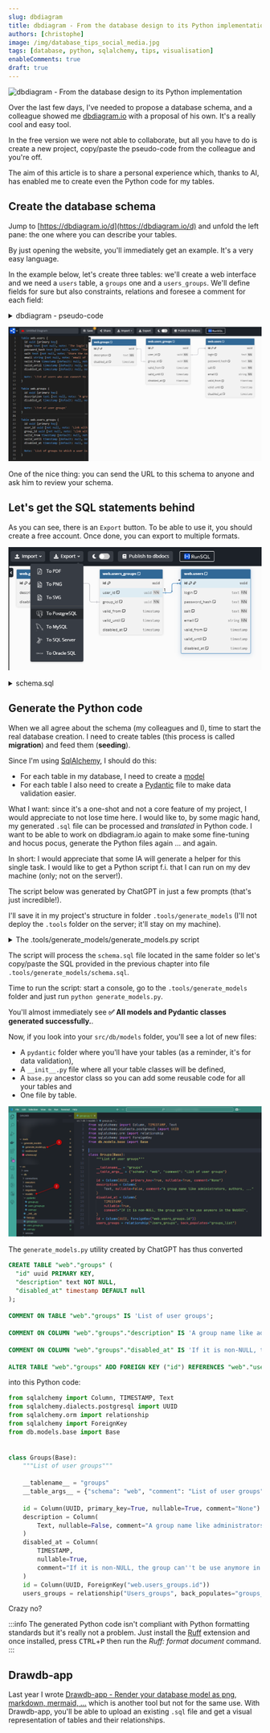 ```yaml
---
slug: dbdiagram
title: dbdiagram - From the database design to its Python implementation
authors: [christophe]
image: /img/database_tips_social_media.jpg
tags: [database, python, sqlalchemy, tips, visualisation]
enableComments: true
draft: true
---
```

<!-- cspell:ignore dbdiagram,drawdb,pydantic,hocus,pocus,sqlalchemy -->
![dbdiagram - From the database design to its Python implementation](/img/database_tips_banner.jpg)

Over the last few days, I've needed to propose a database schema, and a colleague showed me [dbdiagram.io](https://dbdiagram.io/) with a proposal of his own. It's a really cool and easy tool.

In the free version we were not able to collaborate, but all you have to do is create a new project, copy/paste the pseudo-code from the colleague and you're off.

The aim of this article is to share a personal experience which, thanks to AI, has enabled me to create even the Python code for my tables.

<!-- truncate -->

## Create the database schema

Jump to [https://dbdiagram.io/d](https://dbdiagram.io/d) and unfold the left pane: the one where you can describe your tables. 

By just opening the website, you'll immediately get an example. It's a very easy language.

In the example below, let's create three tables: we'll create a web interface and we need a `users` table, a `groups` one and a `users_groups`. We'll define fields for sure but also constraints, relations and foresee a comment for each field:

<details>
<summary>dbdiagram - pseudo-code</summary>

```text
Table users {
  id uuid [primary key]
  login text [not null, note: 'The login']
  password_hash text [not null, note: 'The encrypted password' ]
  salt text [not null, note: 'Store the salt used for hashing' ]
  email string [not null, note: 'email of the user']
  valid_from timestamp [default: null, note: 'If not NULL, the web user will only be authorized from a specific date.']
  valid_until timestamp [default: null, note: 'If not NULL, the web user will no longer be authorized from a specific date. They will no longer be able to connect to the interface.']
  disabled_at timestamp [default: null, note: 'If it is non-NULL, the user can\'t connect anymore to the WebGUI.']

  Note: 'List of users who can connect to the WebGUI and access to some administrative features.'
}

Table groups {
  id uuid [primary key]
  description text [not null, note: 'A group name like administrators, authors, ...']
  disabled_at timestamp [default: null, note: 'If it is non-NULL, the group can\'t be use anymore in the WebGUI']

  Note: 'List of user groups'
}

Table users_groups {
  id uuid [primary key]
  user_id uuid [not null, note: 'Link with users', ref: < users.id ]
  group_id uuid [not null, note: 'Link with groups', ref: < groups.id ]
  valid_from timestamp [default: null, note: 'If not NULL, the web user will only be a member of the group from a specific date.']
  valid_until timestamp [default: null, note: 'If not NULL, the web user will no longer be a member of the group from a specific date.']
  disabled_at timestamp [default: null, note: 'If it is non-NULL, the user is no more part of the group']

  Note: 'List of groups to which a user is attached. The same user can belong to several groups.'
}

```
</details>

![Our tables in dbdiagram.io](./images/tables.png)

One of the nice thing: you can send the URL to this schema to anyone and ask him to review your schema.

## Let's get the SQL statements behind

As you can see, there is an `Export` button. To be able to use it, you should create a free account. Once done, you can export to multiple formats.

![Exporting the schema](./images/export.png)

<details>

<summary>schema.sql</summary>

```sql
CREATE SCHEMA "web";

CREATE TABLE "web"."users" (
  "id" uuid PRIMARY KEY,
  "login" text NOT NULL,
  "password_hash" text NOT NULL,
  "salt" text NOT NULL,
  "email" string NOT NULL,
  "valid_from" timestamp DEFAULT null,
  "valid_until" timestamp DEFAULT null,
  "disabled_at" timestamp DEFAULT null
);

CREATE TABLE "web"."groups" (
  "id" uuid PRIMARY KEY,
  "description" text NOT NULL,
  "disabled_at" timestamp DEFAULT null
);

CREATE TABLE "web"."users_groups" (
  "id" uuid PRIMARY KEY,
  "user_id" uuid NOT NULL,
  "group_id" uuid NOT NULL,
  "valid_from" timestamp DEFAULT null,
  "valid_until" timestamp DEFAULT null,
  "disabled_at" timestamp DEFAULT null
);

COMMENT ON TABLE "web"."users" IS 'List of users who can connect to the WebGUI and access to some administrative features.';

COMMENT ON COLUMN "web"."users"."login" IS 'The login';

COMMENT ON COLUMN "web"."users"."password_hash" IS 'The encrypted password';

COMMENT ON COLUMN "web"."users"."salt" IS 'Store the salt used for hashing';

COMMENT ON COLUMN "web"."users"."email" IS 'email of the user';

COMMENT ON COLUMN "web"."users"."valid_from" IS 'If not NULL, the web user will only be authorized from a specific date.';

COMMENT ON COLUMN "web"."users"."valid_until" IS 'If not NULL, the web user will no longer be authorized from a specific date. They will no longer be able to connect to the interface.';

COMMENT ON COLUMN "web"."users"."disabled_at" IS 'If it is non-NULL, the user can''t connect anymore to the WebGUI.';

COMMENT ON TABLE "web"."groups" IS 'List of user groups';

COMMENT ON COLUMN "web"."groups"."description" IS 'A group name like administrators, authors, ...';

COMMENT ON COLUMN "web"."groups"."disabled_at" IS 'If it is non-NULL, the group can''t be use anymore in the WebGUI';

COMMENT ON TABLE "web"."users_groups" IS 'List of groups to which a user is attached. The same user can belong to several groups.';

COMMENT ON COLUMN "web"."users_groups"."user_id" IS 'Link with users';

COMMENT ON COLUMN "web"."users_groups"."group_id" IS 'Link with groups';

COMMENT ON COLUMN "web"."users_groups"."valid_from" IS 'If not NULL, the web user will only be a member of the group from a specific date.';

COMMENT ON COLUMN "web"."users_groups"."valid_until" IS 'If not NULL, the web user will no longer be a member of the group from a specific date.';

COMMENT ON COLUMN "web"."users_groups"."disabled_at" IS 'If it is non-NULL, the user is no more part of the group';

ALTER TABLE "web"."users" ADD FOREIGN KEY ("id") REFERENCES "web"."users_groups" ("user_id");

ALTER TABLE "web"."groups" ADD FOREIGN KEY ("id") REFERENCES "web"."users_groups" ("group_id");
```

</details>

## Generate the Python code

When we all agree about the schema (my colleagues and I), time to start the real database creation. I need to create tables (this process is called **migration**) and feed them (**seeding**). 

Since I'm using [SqlAlchemy](https://www.sqlalchemy.org/), I should do this:

* For each table in my database, I need to create a [model](https://docs.sqlalchemy.org/en/20/orm/quickstart.html#declare-models)
* For each table I also need to create a [Pydantic](https://docs.pydantic.dev/latest/) file to make data validation easier.

What I want: since it's a one-shot and not a core feature of my project, I would appreciate to not lose time here. I would like to, by some magic hand, my generated `.sql` file can be processed and *translated* in Python code. I want to be able to work on dbdiagram.io again to make some fine-tuning and hocus pocus, generate the Python files again ... and again.

In short: I would appreciate that some IA will generate a helper for this single task. I would like to get a Python script f.i. that I can run on my dev machine (only; not on the server!).

The script below was generated by ChatGPT in just a few prompts (that's just incredible!).

I'll save it in my project's structure in folder `.tools/generate_models` (I'll not deploy the `.tools` folder on the server; it'll stay on my machine).

<!-- cspell:disable -->

<details>

<summary>The .tools/generate_models/generate_models.py script</summary>

```python
import re
from pathlib import Path
from typing import Dict, List, Set, Tuple

# --- Configuration ---
SCHEMA_FILE = "schema.sql"
OUTPUT_DIR = Path("/app/src/db/models")
PYDANTIC_DIR = OUTPUT_DIR / "pydantic"
SCHEMA_VAR_NAME = "core_api"

# Ensure output directories exist
OUTPUT_DIR.mkdir(parents=True, exist_ok=True)
PYDANTIC_DIR.mkdir(parents=True, exist_ok=True)

# Write base.py (DeclarativeBase)
(OUTPUT_DIR / "base.py").write_text(
    """from sqlalchemy.orm import DeclarativeBase

class Base(DeclarativeBase):
    pass
""",
    encoding="utf-8",
)

# --- Regex Patterns ---
table_re = re.compile(r'CREATE TABLE "(?P<schema>\w+)"\."(?P<table>\w+)" \((?P<columns>.*?)\);', re.S)
column_re = re.compile(r'"(?P<name>\w+)" (?P<type>\w+)(?: NOT NULL)?(?: DEFAULT (?P<default>[^\s,]+))?', re.S)
comment_table_re = re.compile(r'COMMENT ON TABLE "(?P<schema>\w+)"\."(?P<table>\w+)" IS \'(?P<comment>.*?)\';', re.S)
comment_column_re = re.compile(r'COMMENT ON COLUMN "(?P<schema>\w+)"\."(?P<table>\w+)"\."(?P<column>\w+)" IS \'(?P<comment>.*?)\';', re.S)
fk_re = re.compile(
    r'ALTER TABLE "(?P<schema>\w+)"\."(?P<table>\w+)" ADD FOREIGN KEY \("(?P<column>\w+)"\) REFERENCES "(?P<ref_schema>\w+)"\."(?P<ref_table>\w+)" \("(?P<ref_column>\w+)"\);'
)

# Type mapping (PostgreSQL → SQLAlchemy, Pydantic)
TYPE_MAP = {
    "uuid": ("UUID", "UUID"),
    "string": ("String", "str"),
    "text": ("Text", "str"),
    "timestamp": ("TIMESTAMP", "datetime"),
    "date": ("Date", "date"),
    "json": ("JSON", "dict"),
}

# --- Load SQL File ---
with open(SCHEMA_FILE, "r", encoding="utf-8") as f:
    sql = f.read()

# --- Extract Comments ---
table_comments: Dict[str, str] = {}
column_comments: Dict[str, Dict[str, str]] = {}
for m in comment_table_re.finditer(sql):
    key = f"{m['schema']}.{m['table']}"
    table_comments[key] = m["comment"]
for m in comment_column_re.finditer(sql):
    key = f"{m['schema']}.{m['table']}"
    column_comments.setdefault(key, {})[m["column"]] = m["comment"]

# --- Extract Foreign Keys ---
foreign_keys: Dict[str, List[Tuple[str, str, str]]] = {}
reverse_rels: Dict[str, List[str]] = {}

for m in fk_re.finditer(sql):
    table = m["table"]
    ref_table = m["ref_table"]
    foreign_keys.setdefault(table, []).append((m["column"], ref_table, m["ref_column"]))
    reverse_rels.setdefault(ref_table, []).append(table)

# --- Process Tables ---
all_tables: Set[str] = set()

for m in table_re.finditer(sql):
    schema = m["schema"]
    table = m["table"]
    key = f"{schema}.{table}"
    all_tables.add(table)
    table_doc = table_comments.get(key, "")
    col_lines = m["columns"].strip().split(",\n")

    imports = {"Column"}
    types = set()
    pg_types = set()
    use_relationship = False

    column_code = []
    relationship_code = []
    pydantic_fields = []

    # Process each column
    for line in col_lines:
        cm = column_re.search(line.strip())
        if not cm:
            continue
        col = cm["name"]
        col_type_raw = cm["type"]
        default = cm["default"]
        nullable = "NOT NULL" not in line
        comment = str(column_comments.get(key, {}).get(col)).replace('"', "'")

        col_type, pyd_type = TYPE_MAP.get(col_type_raw, ("String", "str"))
        if col_type in {"UUID", "JSON"}:
            pg_types.add(col_type)
        else:
            types.add(col_type)

        col_def = f"    {col} = Column({col_type}"
        if "PRIMARY KEY" in line:
            col_def += ", primary_key=True"
        col_def += f", nullable={str(nullable)}"

        if default and default.lower() != "null":
            if default == "(now())":
                default = "(func.now())"

            col_def += f", default={default}"

        if comment:
            col_def += f', comment="{comment}"'
        col_def += ")"
        column_code.append(col_def)

        # Pydantic
        pydantic_fields.append(f"    {col}: Optional[{pyd_type}]")

    # Foreign keys
    for col, ref_table, _ in foreign_keys.get(table, []):
        column_code.append(f'    {col} = Column(UUID, ForeignKey("{SCHEMA_VAR_NAME}.{ref_table}.id"))')
        relationship_code.append(f'    {ref_table} = relationship("{ref_table.capitalize()}", back_populates="{table}_list")')
        use_relationship = True

    # Reverse relationships
    for ref_by in reverse_rels.get(table, []):
        relationship_code.append(f'    {ref_by}_list = relationship("{ref_by.capitalize()}", back_populates="{table}")')
        use_relationship = True

    # --- Write Model ---
    model_lines = (
        [
            f"from sqlalchemy import {', '.join(sorted(imports | types))}",
            f"from sqlalchemy.dialects.postgresql import {', '.join(sorted(pg_types))}" if pg_types else "",
            "from sqlalchemy.orm import relationship" if use_relationship else "",
            "from sqlalchemy import ForeignKey",
            "from sqlalchemy.sql import func",
            "from db.models.base import Base\n",
            "# cspell:ignore façade,facade\n",
            f"class {table.capitalize()}(Base):",
            f'    """{table_doc}"""\n',
            f'    __tablename__ = "{table}"',
            f"    __table_args__ = {{'schema': '{SCHEMA_VAR_NAME}', 'comment': '{table_doc}'}}\n",
            "",
        ]
        + column_code
        + relationship_code
    )

    (OUTPUT_DIR / f"{table}.py").write_text("\n".join(line for line in model_lines if line) + "\n", encoding="utf-8")

    # --- Write Pydantic Models ---
    pyd_code = f"""from pydantic import BaseModel
from typing import Optional
from uuid import UUID
from datetime import datetime, date

class {table.capitalize()}Base(BaseModel):
{chr(10).join(pydantic_fields)}

class {table.capitalize()}Create({table.capitalize()}Base):
    pass

class {table.capitalize()}Read({table.capitalize()}Base):
    id: UUID
"""
    (PYDANTIC_DIR / f"{table}.py").write_text(pyd_code, encoding="utf-8")

# --- Create models/__init__.py ---
init_lines = ["# ruff: noqa: F401\nfrom .base import Base"] + [f"from .{table} import {table.capitalize()}" for table in sorted(all_tables)]
(OUTPUT_DIR / "__init__.py").write_text("\n".join(init_lines) + "\n", encoding="utf-8")

print("✅ All models and Pydantic classes generated successfully.")
```

</details>

The script will process the `schema.sql` file located in the same folder so let's copy/paste the SQL provided in the previous chapter into file `.tools/generate_models/schema.sql`.

Time to run the script: start a console, go to the `.tools/generate_models` folder and just run `python generate_models.py`. 

You'll almost immediately see **✅ All models and Pydantic classes generated successfully.**.

Now, if you look into your `src/db/models` folder, you'll see a lot of new files:

* A `pydantic` folder where you'll have your tables (as a reminder, it's for data validation),
* A `__init__.py` file where all your table classes will be defined,
* A `base.py` ancestor class so you can add some reusable code for all your tables and
* One file by table.

![How the project looks like in VSCode](./images/vscode.png)

The `generate_models.py` utility created by ChatGPT has thus converted 

```sql
CREATE TABLE "web"."groups" (
  "id" uuid PRIMARY KEY,
  "description" text NOT NULL,
  "disabled_at" timestamp DEFAULT null
);

COMMENT ON TABLE "web"."groups" IS 'List of user groups';

COMMENT ON COLUMN "web"."groups"."description" IS 'A group name like administrators, authors, ...';

COMMENT ON COLUMN "web"."groups"."disabled_at" IS 'If it is non-NULL, the group can''t be use anymore in the WebGUI';

ALTER TABLE "web"."groups" ADD FOREIGN KEY ("id") REFERENCES "web"."users_groups" ("group_id");
```

into this Python code:

```python
from sqlalchemy import Column, TIMESTAMP, Text
from sqlalchemy.dialects.postgresql import UUID
from sqlalchemy.orm import relationship
from sqlalchemy import ForeignKey
from db.models.base import Base


class Groups(Base):
    """List of user groups"""

    __tablename__ = "groups"
    __table_args__ = {"schema": "web", "comment": "List of user groups"}

    id = Column(UUID, primary_key=True, nullable=True, comment="None")
    description = Column(
        Text, nullable=False, comment="A group name like administrators, authors, ..."
    )
    disabled_at = Column(
        TIMESTAMP,
        nullable=True,
        comment="If it is non-NULL, the group can''t be use anymore in the WebGUI",
    )
    id = Column(UUID, ForeignKey("web.users_groups.id"))
    users_groups = relationship("Users_groups", back_populates="groups_list")
```

Crazy no?

:::info
The generated Python code isn't compliant with Python formatting standards but it's really not a problem. Just install the [Ruff](https://marketplace.visualstudio.com/items?itemName=charliermarsh.ruff) extension and once installed, press <kbd>CTRL</kbd>+<kbd>P</kbd> then run the *Ruff: format document* command.
:::

<!-- cspell:enable -->

## Drawdb-app

Last year I wrote [Drawdb-app - Render your database model as png, markdown, mermaid, ...](/blog/drawdb-app) which is another tool but not for the same use.  With Drawdb-app, you'll be able to upload an existing `.sql` file and get a visual representation of tables and their relationships.
